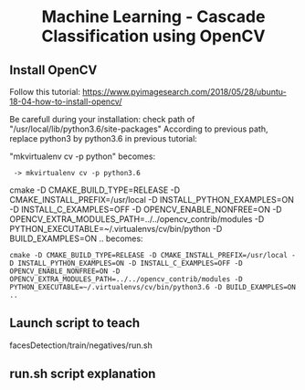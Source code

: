 # <p align="center">Machine Learning - Cascade Classification using OpenCV</p>

## Install OpenCV

Follow this tutorial: https://www.pyimagesearch.com/2018/05/28/ubuntu-18-04-how-to-install-opencv/

Be carefull during your installation: check path of "/usr/local/lib/python3.6/site-packages"
According to previous path, replace python3 by python3.6 in previous tutorial:

"mkvirtualenv cv -p python" becomes:
```
 -> mkvirtualenv cv -p python3.6
```

cmake -D CMAKE_BUILD_TYPE=RELEASE -D CMAKE_INSTALL_PREFIX=/usr/local -D INSTALL_PYTHON_EXAMPLES=ON -D INSTALL_C_EXAMPLES=OFF -D OPENCV_ENABLE_NONFREE=ON -D OPENCV_EXTRA_MODULES_PATH=../../opencv_contrib/modules -D PYTHON_EXECUTABLE=~/.virtualenvs/cv/bin/python -D BUILD_EXAMPLES=ON .. becomes:

```
cmake -D CMAKE_BUILD_TYPE=RELEASE -D CMAKE_INSTALL_PREFIX=/usr/local -D INSTALL_PYTHON_EXAMPLES=ON -D INSTALL_C_EXAMPLES=OFF -D OPENCV_ENABLE_NONFREE=ON -D OPENCV_EXTRA_MODULES_PATH=../../opencv_contrib/modules -D PYTHON_EXECUTABLE=~/.virtualenvs/cv/bin/python3.6 -D BUILD_EXAMPLES=ON ..
```

## Launch script to teach
facesDetection/train/negatives/run.sh

## run.sh script explanation


